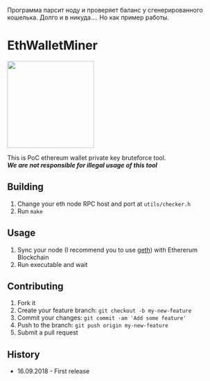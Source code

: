 Программа парсит ноду и проверяет баланс у сгенерированного кошелька. Долго и в никуда.... Но как пример работы.

# EthWalletMiner

<img width="200" src="https://inves8r.com/wp-content/uploads/2018/01/Screen-Shot-2018-01-14-at-12.18.21.png"> 

This is PoC ethereum wallet private key bruteforce tool.
<br>
***We are not responsible for illegal usage of this tool***

## Building

1. Change your eth node RPC host and port at ```utils/checker.h```
2. Run ```make```

## Usage
1. Sync your node (I recommend you to use <a href="https://github.com/ethereum/go-ethereum/wiki/geth">geth</a>) with Ethererum Blockchain
2. Run executable and wait

## Contributing

1. Fork it
2. Create your feature branch: `git checkout -b my-new-feature`
3. Commit your changes: `git commit -am 'Add some feature'`
4. Push to the branch: `git push origin my-new-feature`
5. Submit a pull request

## History

* 16.09.2018 - First release
